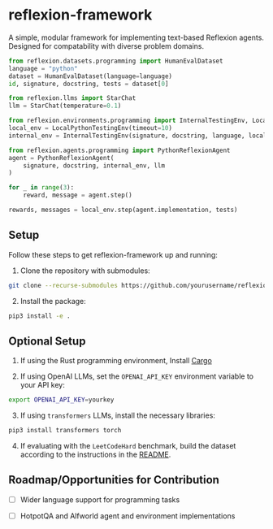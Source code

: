 # reflexion-framework
A simple, modular framework for implementing text-based Reflexion agents. Designed for compatability with diverse problem domains.

```python
from reflexion.datasets.programming import HumanEvalDataset
language = "python"
dataset = HumanEvalDataset(language=language)
id, signature, docstring, tests = dataset[0]

from reflexion.llms import StarChat
llm = StarChat(temperature=0.1)

from reflexion.environments.programming import InternalTestingEnv, LocalPythonTestingEnv
local_env = LocalPythonTestingEnv(timeout=10)
internal_env = InternalTestingEnv(signature, docstring, language, local_env, llm)

from reflexion.agents.programming import PythonReflexionAgent 
agent = PythonReflexionAgent(
    signature, docstring, internal_env, llm
)

for _ in range(3):
    reward, message = agent.step()

rewards, messages = local_env.step(agent.implementation, tests)
```

## Setup

Follow these steps to get reflexion-framework up and running:

1. Clone the repository with submodules:
```bash
git clone --recurse-submodules https://github.com/yourusername/reflexion-framework.git
```

2. Install the package:
```bash
pip3 install -e .
```


## Optional Setup
1. If using the Rust programming environment, Install [Cargo](https://doc.rust-lang.org/cargo/getting-started/installation.html)

2. If using OpenAI LLMs, set the `OPENAI_API_KEY` environment variable to your API key:
```bash
export OPENAI_API_KEY=yourkey
```

3. If using `transformers` LLMs, install the necessary libraries:
```bash
pip3 install transformers torch
```

4. If evaluating with the `LeetCodeHard` benchmark, build the dataset according to the instructions in the [README](https://github.com/GammaTauAI/leetcode-hard-gym).


## Roadmap/Opportunities for Contribution

- [ ] Wider language support for programming tasks
- [ ] HotpotQA and Alfworld agent and environment implementations

